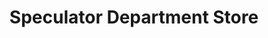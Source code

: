 ---
title: "Speculator Department Store"
url: /speculator/speculator-department-store/
shop: Warenhaus
---